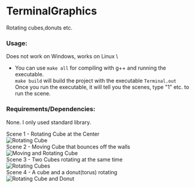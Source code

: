 # TerminalGraphics
Rotating cubes,donuts etc.

### Usage:
Does not work on Windows, works on Linux \
  + You can use ```make all``` for compiling with g++ and running the executable. \
 ```make build``` will build the project with the executable ```Terminal.out``` \
Once you run the executable, it will tell you the scenes, type "1" etc. to run the scene.

### Requirements/Dependencies:
None. I only used standard library.

Scene 1 - Rotating Cube at the Center \
![Rotating Cube](/images/scene1.gif) \
Scene 2 - Moving Cube that bounces off the walls \
![Moving and Rotating Cube](/images/scene2.gif) \
Scene 3 - Two Cubes rotating at the same time \
![Rotating Cubes](/images/scene3.gif) \
Scene 4 - A cube and a donut(torus) rotating \
![Rotating Cube and Donut](/images/scene4.gif)
